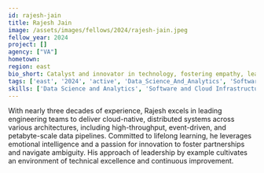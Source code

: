 ```yaml
---
id: rajesh-jain
title: Rajesh Jain
image: /assets/images/fellows/2024/rajesh-jain.jpeg
fellow_year: 2024
project: []
agency: ["VA"]
hometown: 
region: east
bio_short: Catalyst and innovator in technology, fostering empathy, leading by example and building bridges.
tags: ['east', '2024', 'active', 'Data_Science_And_Analytics', 'Software_And_Cloud_Infrastructure']
skills: ['Data Science and Analytics', 'Software and Cloud Infrastructure' ]
---
```

With nearly three decades of experience, Rajesh excels in leading engineering teams to deliver cloud-native, distributed systems across various architectures, including high-throughput, event-driven, and petabyte-scale data pipelines. Committed to lifelong learning, he leverages emotional intelligence and a passion for innovation to foster partnerships and navigate ambiguity. His approach of leadership by example cultivates an environment of technical excellence and continuous improvement.